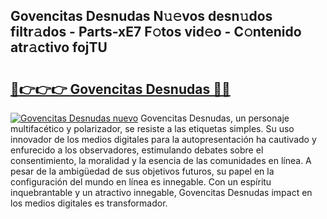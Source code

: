 ## Govencitas Desnudas N𝚞𝚎vos desn𝚞dos filtr𝚊dos - Parts-xE7 F𝚘tos vid𝚎o - C𝚘ntenido atr𝚊ctivo fojTU

# <h2><a href="http://mbbc32.tromn.icu/?c=Govencitas+Desnudas">🔗👉👉👉 Govencitas Desnudas 🔗🔗</a></h2>

[![Govencitas Desnudas nuevo](https://i.imgur.com/pEAQMta.gif)](http://mbbc32.tromn.icu/?c=Govencitas+Desnudas)
Govencitas Desnudas, un personaje multifacético y polarizador, se resiste a las etiquetas simples. Su uso innovador de los medios digitales para la autopresentación ha cautivado y enfurecido a los observadores, estimulando debates sobre el consentimiento, la moralidad y la esencia de las comunidades en línea. A pesar de la ambigüedad de sus objetivos futuros, su papel en la configuración del mundo en línea es innegable. Con un espíritu inquebrantable y un atractivo innegable, Govencitas Desnudas impact en los medios digitales es transformador.
